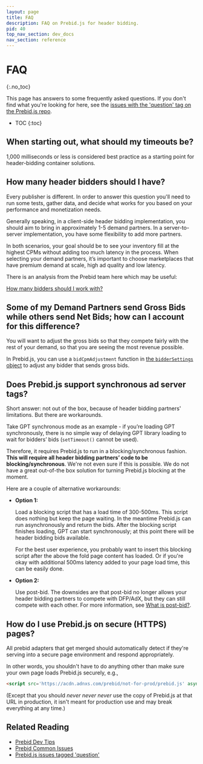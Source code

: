 ```yaml
---
layout: page
title: FAQ
description: FAQ on Prebid.js for header bidding.
pid: 40
top_nav_section: dev_docs
nav_section: reference
---
```


<div class="bs-docs-section" markdown="1">

# FAQ
{:.no_toc}

This page has answers to some frequently asked questions.  If you don't find what you're looking for here, see the [issues with the 'question' tag on the Prebid.js repo](https://github.com/prebid/Prebid.js/issues?utf8=%E2%9C%93&q=is%3Aissue%20label%3Aquestion%20).

* TOC
{:toc}

## When starting out, what should my timeouts be?

1,000 milliseconds or less is considered best practice as a starting point for header-bidding container solutions.

## How many header bidders should I have?

Every publisher is different.  In order to answer this question you'll need to run some tests, gather data, and decide what works for you based on your performance and monetization needs.

Generally speaking, in a client-side header bidding implementation, you should aim to bring in approximately 1-5 demand partners. In a server-to-server implementation, you have some flexibility to add more partners. 

In both scenarios, your goal should be to see your inventory fill at the highest CPMs without adding too much latency in the process. When selecting your demand partners, it’s important to choose marketplaces that have premium demand at scale, high ad quality and low latency.

There is an analysis from the Prebid team here which may be useful:

[How many bidders should I work with?]({{site.github.url}}/blog/how-many-bidders-for-header-bidding)

## Some of my Demand Partners send Gross Bids while others send Net Bids; how can I account for this difference?

You will want to adjust the gross bids so that they compete fairly with the rest of your demand, so that you are seeing the most revenue possible. 

In Prebid.js, you can use a `bidCpmAdjustment` function in [the `bidderSettings` object]({{site.github.url}}/dev-docs/publisher-api-reference.html#module_pbjs.bidderSettings) to adjust any bidder that sends gross bids.

## Does Prebid.js support synchronous ad server tags?

Short answer: not out of the box, because of header bidding partners' limitations. But there are workarounds.

Take GPT synchronous mode as an example - if you’re loading GPT synchronously, there is no simple way of delaying GPT library loading to wait for bidders’ bids (`setTimeout()` cannot be used).

Therefore, it requires Prebid.js to run in a blocking/synchronous fashion. **This will require all header bidding partners’ code to be blocking/synchronous**.  We're not even sure if this is possible. We do not have a great out-of-the box solution for turning Prebid.js blocking at the moment.

Here are a couple of alternative workarounds:

- **Option 1:**

	Load a blocking script that has a load time of 300-500ms. This script does nothing but keep the page waiting.  In the meantime Prebid.js can run asynchronously and return the bids. After the blocking script finishes loading, GPT can start synchronously; at this point there will be header bidding bids available.

	For the best user experience, you probably want to insert this blocking script after the above the fold page content has loaded. Or if you're okay with additional 500ms latency added to your page load time, this can be easily done.

- **Option 2:**

	Use post-bid. The downsides are that post-bid no longer allows your header bidding partners to compete with DFP/AdX, but they can still compete with each other.  For more information, see [What is post-bid?](http://prebid.org/overview/what-is-post-bid.html).

## How do I use Prebid.js on secure (HTTPS) pages?

All prebid adapters that get merged should automatically detect if they're serving into a secure page environment and respond appropriately.

In other words, you shouldn't have to do anything other than make sure your own page loads Prebid.js securely, e.g.,

```html
<script src='https://acdn.adnxs.com/prebid/not-for-prod/prebid.js' async=true />
```

(Except that you should *never never never* use the copy of Prebid.js at that URL in production, it isn't meant for production use and may break everything at any time.)

## Related Reading

+ [Prebid Dev Tips]({{site.github.com}}/dev-docs/troubleshooting-tips.html)
+ [Prebid Common Issues]({{site.github.com}}/dev-docs/common-issues.html)
+ [Prebid.js issues tagged 'question'](https://github.com/prebid/Prebid.js/issues?utf8=%E2%9C%93&q=is%3Aissue%20label%3Aquestion%20)

</div>
